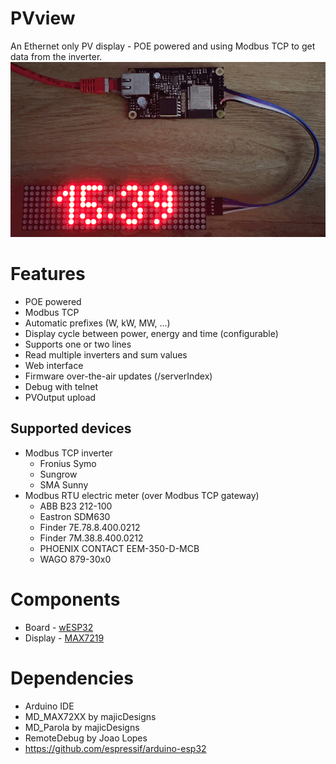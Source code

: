 # PVview

An Ethernet only PV display - POE powered and using Modbus TCP to get data from the inverter.
![wESP32 with display](Controller+Display.gif)

# Features

- POE powered
- Modbus TCP
- Automatic prefixes (W, kW, MW, ...)
- Display cycle between power, energy and time (configurable)
- Supports one or two lines
- Read multiple inverters and sum values
- Web interface
- Firmware over-the-air updates (/serverIndex)
- Debug with telnet
- PVOutput upload

## Supported devices

- Modbus TCP inverter
  - Fronius Symo
  - Sungrow
  - SMA Sunny
- Modbus RTU electric meter (over Modbus TCP gateway)
  - ABB B23 212-100
  - Eastron SDM630
  - Finder 7E.78.8.400.0212
  - Finder 7M.38.8.400.0212
  - PHOENIX CONTACT EEM-350-D-MCB
  - WAGO 879-30x0

# Components

- Board - [wESP32](https://wesp32.com/)
- Display - [MAX7219](https://www.az-delivery.de/collections/leds/products/4-x-64er-led-matrix-display)

# Dependencies

- Arduino IDE
- MD_MAX72XX by majicDesigns
- MD_Parola by majicDesigns
- RemoteDebug by Joao Lopes
- https://github.com/espressif/arduino-esp32
